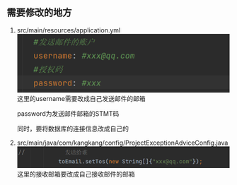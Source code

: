 ## 需要修改的地方
1. src/main/resources/application.yml
    ![](READMEIMG/发送邮箱.png)
    这里的username需要改成自己发送邮件的邮箱
    
    password为发送邮件邮箱的STMT码

    同时，要将数据库的连接信息改成自己的

2. src/main/java/com/kangkang/config/ProjectExceptionAdviceConfig.java
   ![](READMEIMG/接收邮箱.png)
    这里的接收邮箱要改成自己接收邮件的邮箱